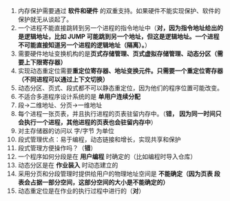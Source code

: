 1. 内存保护需要通过 **软件和硬件** 的双重支持。如果硬件不能实现保护、软件的保护就无从谈起了。
2. 一个进程不能直接跳转到另一个进程的指令地址中（**对，因为指令地址给出的是逻辑地址，比如 JUMP 可能跳到另一个地址，但这是逻辑地址。一个进程不可能直接知道另一个进程的逻辑地址（隔离）。**）
3. 需要硬件地址变换机构的是**页式存储管理、页式虚拟存储管理、动态分区（需要上下限寄存器）**
4. 实现动态重定位需要**重定位寄存器、地址变换元件。只需要一个重定位寄存器（不同进程可以通过上下文切换）**
5. 动态分区、页式、段式都不可以静态重定位，因为他们的程序位置可能改变。
6. 不适合多道程序设计系统的是 **单用户连续分配**
7. 段->二维地址、分页->一维地址
8. 每个进程一张页表，并且执行进程的页表驻留内存中。（**错， 因为同一时间只会执行一个进程，其他进程的页表也会驻留内存中**）
9. 对主存储器的访问以 字/字节 为单位
10. 段式管理优点：易于编程，动态链接和增长，实现共享和保护
11. 段式管理方便操作吗？（**错**）
12. 一个程序如何分段是在 **用户编程** 时确定的（比如编程时导入仓库）
13. 动态分区是在  **作业装入** 时动态建立的
14. 采用分页和分段管理时提供给用户的物理地址空间是 **不能确定（因为页表 段表会占据一部分空间，这部分空间的大小是不能确定的）**
15. 动态重定位是在作业的执行过程中进行的（**对**）
